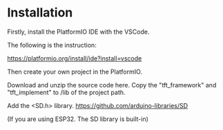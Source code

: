 # Installation

Firstly, install the PlatformIO IDE with the VSCode.

The following is the instruction:

https://platformio.org/install/ide?install=vscode

Then create your own project in the PlatformIO.

Download and unzip the source code here. Copy the "tft_framework" and "tft_implement" to /lib of the project path.

Add the <SD.h> library. https://github.com/arduino-libraries/SD

(If you are using ESP32. The SD library is built-in)
